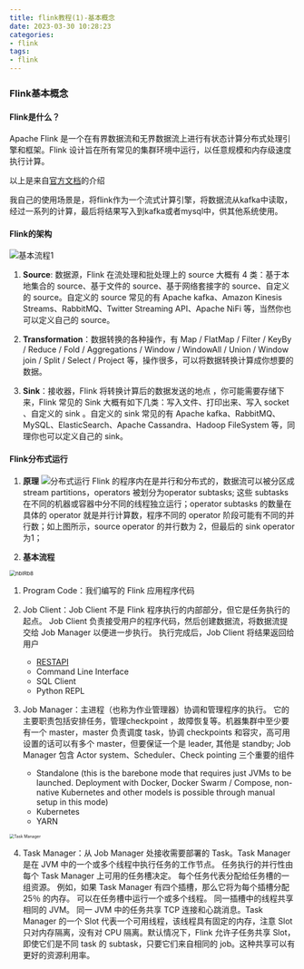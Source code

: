 ```yaml
---
title: flink教程(1)-基本概念
date: 2023-03-30 10:28:23
categories:
- flink 
tags:
- flink
---
```


### Flink基本概念

#### Flink是什么？
Apache Flink 是一个在有界数据流和无界数据流上进行有状态计算分布式处理引擎和框架。Flink 设计旨在所有常见的集群环境中运行，以任意规模和内存级速度执行计算。

以上是来自[官方文档](https://nightlies.apache.org/flink/flink-docs-release-1.16/zh/)的介绍

我自己的使用场景是，将flink作为一个流式计算引擎，将数据流从kafka中读取，经过一系列的计算，最后将结果写入到kafka或者mysql中，供其他系统使用。

#### Flink的架构
![基本流程1](https://chevereto.zhuangzexin.top/images/2023/02/07/NGJ0Ot.jpg)
1. **Source**: 数据源，Flink 在流处理和批处理上的 source 大概有 4 类：基于本地集合的 source、基于文件的 source、基于网络套接字的 source、自定义的 source。自定义的 source 常见的有 Apache kafka、Amazon Kinesis Streams、RabbitMQ、Twitter Streaming API、Apache NiFi 等，当然你也可以定义自己的 source。


<!--more--> 

2. **Transformation**：数据转换的各种操作，有 Map / FlatMap / Filter / KeyBy / Reduce / Fold / Aggregations / Window / WindowAll / Union / Window join / Split / Select / Project 等，操作很多，可以将数据转换计算成你想要的数据。

3. **Sink**：接收器，Flink 将转换计算后的数据发送的地点 ，你可能需要存储下来，Flink 常见的 Sink 大概有如下几类：写入文件、打印出来、写入 socket 、自定义的 sink 。自定义的 sink 常见的有 Apache kafka、RabbitMQ、MySQL、ElasticSearch、Apache Cassandra、Hadoop FileSystem 等，同理你也可以定义自己的 sink。

#### Flink分布式运行
1. **原理**
![分布式运行](https://chevereto.zhuangzexin.top/images/2023/02/06/yUKjQD.jpg)
Flink 的程序内在是并行和分布式的，数据流可以被分区成 stream partitions，operators 被划分为operator subtasks; 这些 subtasks 在不同的机器或容器中分不同的线程独立运行；operator subtasks 的数量在具体的 operator 就是并行计算数，程序不同的 operator 阶段可能有不同的并行数；如上图所示，source operator 的并行数为 2，但最后的 sink operator 为1；


2. **基本流程**
<img src="https://chevereto.zhuangzexin.top/images/2023/02/07/nbIRb8.jpg" alt="nbIRb8" style="zoom:67%;" />

1. Program Code：我们编写的 Flink 应用程序代码

2. Job Client：Job Client 不是 Flink 程序执行的内部部分，但它是任务执行的起点。 Job Client 负责接受用户的程序代码，然后创建数据流，将数据流提交给 Job Manager 以便进一步执行。 执行完成后，Job Client 将结果返回给用户
	- [RESTAPI](https://nightlies.apache.org/flink/flink-docs-master/zh/docs/ops/rest_api/#rest-api)
	- Command Line Interface
	- SQL Client
	- Python REPL
3. Job Manager：主进程（也称为作业管理器）协调和管理程序的执行。 它的主要职责包括安排任务，管理checkpoint ，故障恢复等。机器集群中至少要有一个 master，master 负责调度 task，协调 checkpoints 和容灾，高可用设置的话可以有多个 master，但要保证一个是 leader, 其他是 standby; Job Manager 包含 Actor system、Scheduler、Check pointing 三个重要的组件
	- Standalone (this is the barebone mode that requires just JVMs to be launched. Deployment with Docker, Docker Swarm / Compose, non-native Kubernetes and other models is possible through manual setup in this mode)
	- Kubernetes
	- YARN

<img src="https://chevereto.zhuangzexin.top/images/2023/02/07/8uwDRU.jpg" alt="Task Manager" style="zoom:50%;" />

4. Task Manager：从 Job Manager 处接收需要部署的 Task。Task Manager 是在 JVM 中的一个或多个线程中执行任务的工作节点。 任务执行的并行性由每个 Task Manager 上可用的任务槽决定。 每个任务代表分配给任务槽的一组资源。 例如，如果 Task Manager 有四个插槽，那么它将为每个插槽分配 25％ 的内存。 可以在任务槽中运行一个或多个线程。 同一插槽中的线程共享相同的 JVM。 同一 JVM 中的任务共享 TCP 连接和心跳消息。Task Manager 的一个 Slot 代表一个可用线程，该线程具有固定的内存，注意 Slot 只对内存隔离，没有对 CPU 隔离。默认情况下，Flink 允许子任务共享 Slot，即使它们是不同 task 的 subtask，只要它们来自相同的 job。这种共享可以有更好的资源利用率。